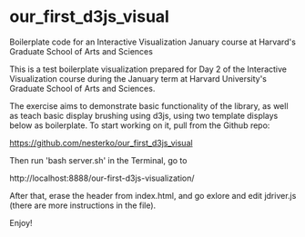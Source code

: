 our_first_d3js_visual
=====================

Boilerplate code for an Interactive Visualization January course at Harvard's Graduate School of Arts and Sciences

This is a test boilerplate visualization prepared for Day 2 of the Interactive Visualization course during the January term at Harvard University's Graduate School of Arts and Sciences.

The exercise aims to demonstrate basic functionality of the library, as well as teach basic display brushing using d3js, using two template displays below as boilerplate. To start working on it, pull from the Github repo:

https://github.com/nesterko/our_first_d3js_visual

Then run 'bash server.sh' in the Terminal, go to 

http://localhost:8888/our-first-d3js-visualization/

After that, erase the header from index.html, and go exlore and edit jdriver.js (there are more instructions in the file).

Enjoy!
